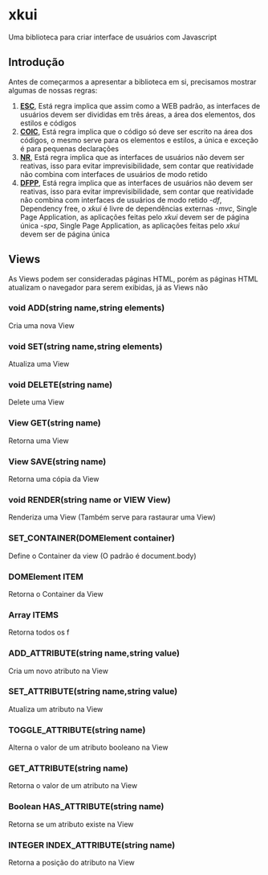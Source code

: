 # xkui
Uma biblioteca para criar interface de usuários com Javascript

## Introdução
Antes de começarmos a apresentar a biblioteca em si, precisamos mostrar algumas de nossas regras:

1. [**ESC**](# "Elements Styles Codes" ), Está regra implica que assim como a WEB padrão, as interfaces de usuários devem ser divididas em três áreas, a área dos elementos, dos estilos e códigos
2. [**COIC**](# "Code Only In Code" ), Está regra implica que o código só deve ser escrito na área dos códigos, o mesmo serve para os elementos e estilos, a única e exceção é para pequenas declarações
3. [**NR**](# "No Reactive" ), Está regra implica que as interfaces de usuários não devem ser reativas, isso para evitar imprevisibilidade, sem contar que reatividade não combina com interfaces de usuários de modo retido
4. [**DFPP**](# "Dependency Free & Plug and Play" ), Está regra implica que as interfaces de usuários não devem ser reativas, isso para evitar imprevisibilidade, sem contar que reatividade não combina com interfaces de usuários de modo retido
-*df*, Dependency free, o *xkui* é livre de dependências externas
-*mvc*, Single Page Application, as aplicações feitas pelo *xkui* devem ser de página única
-*spa*, Single Page Application, as aplicações feitas pelo *xkui* devem ser de página única

## Views

As Views podem ser consideradas páginas HTML, porém as páginas HTML atualizam o navegador para serem exibidas, já as Views não

### void ADD(string name,string elements)

Cria uma nova View

### void SET(string name,string elements)

Atualiza uma View

### void DELETE(string name)

Delete uma View

### View GET(string name)

Retorna uma View

### View SAVE(string name)

Retorna uma cópia da View

### void RENDER(string name or VIEW View)

Renderiza uma View (Também serve para rastaurar uma View)

### SET_CONTAINER(DOMElement container)

Define o Container da view (O padrão é document.body)

### DOMElement ITEM

Retorna o Container da View

### Array ITEMS

Retorna todos os f

### ADD_ATTRIBUTE(string name,string value)

Cria um novo atributo na View

### SET_ATTRIBUTE(string name,string value)

Atualiza um atributo na View

### TOGGLE_ATTRIBUTE(string name)

Alterna o valor de um atributo booleano na View

### GET_ATTRIBUTE(string name)

Retorna o valor de um atributo na View

### Boolean HAS_ATTRIBUTE(string name)

Retorna se um atributo existe na View

### INTEGER INDEX_ATTRIBUTE(string name)

Retorna a posição do atributo na View
